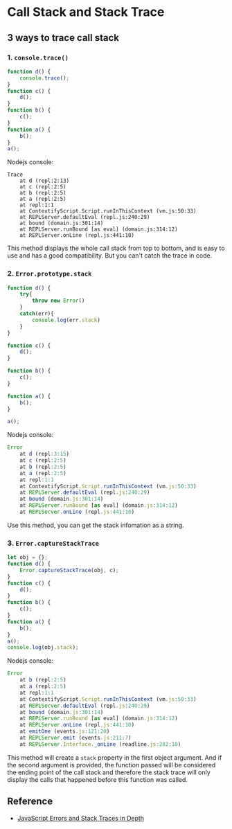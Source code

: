 # Call Stack and Stack Trace


## 3 ways to trace call stack
### 1. `console.trace()`
```js
function d() {
    console.trace();
}
function c() {
    d();
}
function b() {
    c();
}
function a() {
    b();
}
a();
```

Nodejs console:
```shell
Trace
    at d (repl:2:13)
    at c (repl:2:5)
    at b (repl:2:5)
    at a (repl:2:5)
    at repl:1:1
    at ContextifyScript.Script.runInThisContext (vm.js:50:33)
    at REPLServer.defaultEval (repl.js:240:29)
    at bound (domain.js:301:14)
    at REPLServer.runBound [as eval] (domain.js:314:12)
    at REPLServer.onLine (repl.js:441:10)
```
This method displays the whole call stack from top to bottom, and is easy to use
 and has a good compatibility. But you can't catch the trace in code.

### 2. `Error.prototype.stack`
```js
function d() {
    try{
        throw new Error()
    }
    catch(err){
        console.log(err.stack)
    }
}

function c() {
    d();
}

function b() {
    c();
}

function a() {
    b();
}

a();
```

Nodejs console:
```js
Error
    at d (repl:3:15)
    at c (repl:2:5)
    at b (repl:2:5)
    at a (repl:2:5)
    at repl:1:1
    at ContextifyScript.Script.runInThisContext (vm.js:50:33)
    at REPLServer.defaultEval (repl.js:240:29)
    at bound (domain.js:301:14)
    at REPLServer.runBound [as eval] (domain.js:314:12)
    at REPLServer.onLine (repl.js:441:10)
```
Use this method, you can get the stack infomation as a string.

### 3. `Error.captureStackTrace`
```js
let obj = {};
function d() {
    Error.captureStackTrace(obj, c);
}
function c() {
    d();
}
function b() {
    c();
}
function a() {
    b();
}
a();
console.log(obj.stack);
```

Nodejs console:
```js
Error
    at b (repl:2:5)
    at a (repl:2:5)
    at repl:1:1
    at ContextifyScript.Script.runInThisContext (vm.js:50:33)
    at REPLServer.defaultEval (repl.js:240:29)
    at bound (domain.js:301:14)
    at REPLServer.runBound [as eval] (domain.js:314:12)
    at REPLServer.onLine (repl.js:441:10)
    at emitOne (events.js:121:20)
    at REPLServer.emit (events.js:211:7)
    at REPLServer.Interface._onLine (readline.js:282:10)
```

This method will create a `stack` property in the first object argument. And if
the second argument is provided, the function passed will be considered the
ending point of the call stack and therefore the stack trace will only display
the calls that happened before this function was called.


## Reference
* [JavaScript Errors and Stack Traces in Depth](http://lucasfcosta.com/2017/02/17/JavaScript-Errors-and-Stack-Traces.html)
